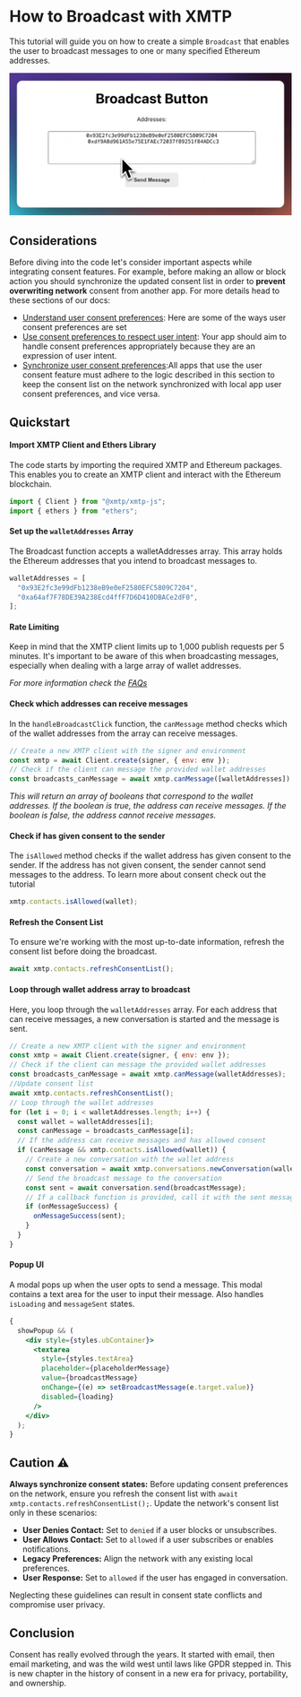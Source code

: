# How to Broadcast with XMTP

This tutorial will guide you on how to create a simple `Broadcast` that enables the user to broadcast messages to one or many specified Ethereum addresses.

![](video.gif)

## Considerations

Before diving into the code let's consider important aspects while integrating consent features. For example, before making an allow or block action you should synchronize the updated consent list in order to **prevent overwriting network** consent from another app. For more details head to these sections of our docs:

- [Understand user consent preferences](https://xmtp.org/docs/build/user-consent#understand-user-consent-preferences): Here are some of the ways user consent preferences are set
- [Use consent preferences to respect user intent](https://xmtp.org/docs/build/user-consent#use-consent-preferences-to-respect-user-intent): Your app should aim to handle consent preferences appropriately because they are an expression of user intent.
- [Synchronize user consent preferences](https://xmtp.org/docs/build/user-consent#synchronize-user-consent-preferences):All apps that use the user consent feature must adhere to the logic described in this section to keep the consent list on the network synchronized with local app user consent preferences, and vice versa.

## Quickstart

#### Import XMTP Client and Ethers Library

The code starts by importing the required XMTP and Ethereum packages. This enables you to create an XMTP client and interact with the Ethereum blockchain.

```jsx
import { Client } from "@xmtp/xmtp-js";
import { ethers } from "ethers";
```

#### Set up the `walletAddresses` Array

The Broadcast function accepts a walletAddresses array. This array holds the Ethereum addresses that you intend to broadcast messages to.

```jsx
walletAddresses = [
  "0x93E2fc3e99dFb1238eB9e0eF2580EFC5809C7204",
  "0xa64af7F78DE39A238Ecd4ffF7D6D410DBACe2dF0",
];
```

#### Rate Limiting

Keep in mind that the XMTP client limits up to 1,000 publish requests per 5 minutes. It's important to be aware of this when broadcasting messages, especially when dealing with a large array of wallet addresses.

_For more information check the [FAQs](https://xmtp.org/docs/faq#rate-limiting)_

#### Check which addresses can receive messages

In the `handleBroadcastClick` function, the `canMessage` method checks which of the wallet addresses from the array can receive messages.

```jsx
// Create a new XMTP client with the signer and environment
const xmtp = await Client.create(signer, { env: env });
// Check if the client can message the provided wallet addresses
const broadcasts_canMessage = await xmtp.canMessage([walletAddresses]);
```

_This will return an array of booleans that correspond to the wallet addresses. If the boolean is true, the address can receive messages. If the boolean is false, the address cannot receive messages._

#### Check if has given consent to the sender

The `isAllowed` method checks if the wallet address has given consent to the sender. If the address has not given consent, the sender cannot send messages to the address. To learn more about consent check out the tutorial

```jsx
xmtp.contacts.isAllowed(wallet);
```

#### Refresh the Consent List

To ensure we're working with the most up-to-date information, refresh the consent list before doing the broadcast.

```jsx
await xmtp.contacts.refreshConsentList();
```

#### Loop through wallet address array to broadcast

Here, you loop through the `walletAddresses` array. For each address that can receive messages, a new conversation is started and the message is sent.

```jsx
// Create a new XMTP client with the signer and environment
const xmtp = await Client.create(signer, { env: env });
// Check if the client can message the provided wallet addresses
const broadcasts_canMessage = await xmtp.canMessage(walletAddresses);
//Update consent list
await xmtp.contacts.refreshConsentList();
// Loop through the wallet addresses
for (let i = 0; i < walletAddresses.length; i++) {
  const wallet = walletAddresses[i];
  const canMessage = broadcasts_canMessage[i];
  // If the address can receive messages and has allowed consent
  if (canMessage && xmtp.contacts.isAllowed(wallet)) {
    // Create a new conversation with the wallet address
    const conversation = await xmtp.conversations.newConversation(wallet);
    // Send the broadcast message to the conversation
    const sent = await conversation.send(broadcastMessage);
    // If a callback function is provided, call it with the sent message
    if (onMessageSuccess) {
      onMessageSuccess(sent);
    }
  }
}
```

#### Popup UI

A modal pops up when the user opts to send a message. This modal contains a text area for the user to input their message. Also handles `isLoading` and `messageSent` states.

```jsx
{
  showPopup && (
    <div style={styles.ubContainer}>
      <textarea
        style={styles.textArea}
        placeholder={placeholderMessage}
        value={broadcastMessage}
        onChange={(e) => setBroadcastMessage(e.target.value)}
        disabled={loading}
      />
    </div>
  );
}
```

## Caution :warning:

**Always synchronize consent states:** Before updating consent preferences on the network, ensure you refresh the consent list with `await xmtp.contacts.refreshConsentList();`. Update the network's consent list only in these scenarios:

- **User Denies Contact:** Set to `denied` if a user blocks or unsubscribes.
- **User Allows Contact:** Set to `allowed` if a user subscribes or enables notifications.
- **Legacy Preferences:** Align the network with any existing local preferences.
- **User Response:** Set to `allowed` if the user has engaged in conversation.

Neglecting these guidelines can result in consent state conflicts and compromise user privacy.

## Conclusion

Consent has really evolved through the years. It started with email, then email marketing, and was the wild west until laws like GPDR stepped in. This is new chapter in the history of consent in a new era for privacy, portability, and ownership.
